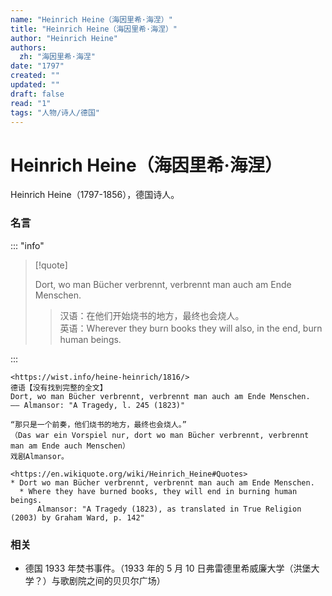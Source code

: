 ```yaml
---
name: "Heinrich Heine（海因里希·海涅）"
title: "Heinrich Heine（海因里希·海涅）"
author: "Heinrich Heine"
authors:
  zh: "海因里希·海涅"
date: "1797"
created: ""
updated: ""
draft: false
read: "1"
tags: "人物/诗人/德国"
---
```


# Heinrich Heine（海因里希·海涅）

Heinrich Heine（1797-1856），德国诗人。

### 名言

::: "info"

> [!quote]
>
> Dort, wo man Bücher verbrennt, verbrennt man auch am Ende Menschen.
>
> > 汉语：在他们开始烧书的地方，最终也会烧人。  
> > 英语：Wherever they burn books they will also, in the end, burn human beings.

:::

```
<https://wist.info/heine-heinrich/1816/>
德语【没有找到完整的全文】
Dort, wo man Bücher verbrennt, verbrennt man auch am Ende Menschen.
—— Almansor: "A Tragedy, l. 245 (1823)"

“那只是一个前奏，他们烧书的地方，最终也会烧人。”
（Das war ein Vorspiel nur, dort wo man Bücher verbrennt, verbrennt man am Ende auch Menschen）
戏剧Almansor。

<https://en.wikiquote.org/wiki/Heinrich_Heine#Quotes>
* Dort wo man Bücher verbrennt, verbrennt man auch am Ende Menschen.
  * Where they have burned books, they will end in burning human beings.
      Almansor: "A Tragedy (1823), as translated in True Religion (2003) by Graham Ward, p. 142"
```

### 相关

- 德国 1933 年焚书事件。（1933 年的 5 月 10 日弗雷德里希威廉大学（洪堡大学？）与歌剧院之间的贝贝尔广场）
